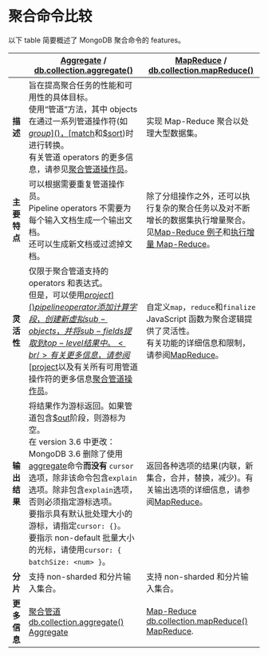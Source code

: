 # [ ](#)聚合命令比较

以下 table 简要概述了 MongoDB 聚合命令的 features。

|              | [Aggregate]() / [db.collection.aggregate()]()                | [MapReduce]() / [db.collection.mapReduce()]()                |
| ------------ | ------------------------------------------------------------ | ------------------------------------------------------------ |
| **描述**     | 旨在提高聚合任务的性能和可用性的具体目标。 <br/>使用“管道”方法，其中 objects 在通过一系列管道操作符(如[$group]()，[$match]()和[$sort]())时进行转换。 <br/>有关管道 operators 的更多信息，请参见[聚合管道操作员](../../docs/Reference/Operators/Aggregation-Pipline-Operators.md)。 | 实现 Map-Reduce 聚合以处理大型数据集。                       |
| **主要特点** | 可以根据需要重复管道操作员。 <br/> Pipeline operators 不需要为每个输入文档生成一个输出文档。 <br/>还可以生成新文档或过滤掉文档。 | 除了分组操作之外，还可以执行复杂的聚合任务以及对不断增长的数据集执行增量聚合。 <br/>见[Map-Reduce 例子]()和[执行增量 Map-Reduce]()。 |
| **灵活性**   | 仅限于聚合管道支持的 operators 和表达式。 <br/>但是，可以使用[$project]() pipeline operator 添加计算字段，创建新虚拟 sub-objects，并将 sub-fields 提取到 top-level 结果中。 <br/>有关更多信息，请参阅[$project]()以及有关所有可用管道操作符的更多信息[聚合管道操作员](../../docs/Reference/Operators/Aggregation-Pipline-Operators.md)。 | 自定义`map`，`reduce`和`finalize` JavaScript 函数为聚合逻辑提供了灵活性。 <br/>有关功能的详细信息和限制，请参阅[MapReduce]()。 |
| **输出结果** | 将结果作为游标返回。如果管道包含[$out]()阶段，则游标为空。 <br/>在 version 3.6 中更改：MongoDB 3.6 删除了使用[aggregate]()命令**而没有** `cursor`选项，除非该命令包含`explain`选项。除非包含`explain`选项，否则必须指定游标选项。 <br/>要指示具有默认批处理大小的游标，请指定`cursor: {}`。 <br/>要指示 non-default 批量大小的光标，请使用`cursor: { batchSize: <num> }`。 | 返回各种选项的结果(内联，新集合，合并，替换，减少)。有关输出选项的详细信息，请参阅[MapReduce]()。 |
| **分片**     | 支持 non-sharded 和分片输入集合。                            | 支持 non-sharded 和分片输入集合。                            |
| **更多信息** | [聚合管道](../Aggregation-Pipline.md)<br/>[db.collection.aggregate()]()<br/>[Aggregate]() | [Map-Reduce](../Map-Reduce.md)<br/>[db.collection.mapReduce()]()<br/>[MapReduce](). |

